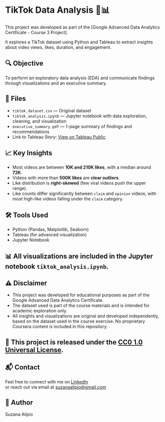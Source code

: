 # TikTok Data Analysis 📱📊

This project was developed as part of the [Google Advanced Data Analytics Certificate - Course 3 Project].

It explores a TikTok dataset using Python and Tableau to extract insights about video views, likes, duration, and engagement.

## 🔍 Objective
To perform an exploratory data analysis (EDA) and communicate findings through visualizations and an executive summary.

## 📂 Files
- `tiktok_dataset.csv` — Original dataset
- `tiktok_analysis.ipynb` — Jupyter notebook with data exploration, cleaning, and visualization
- `executive_summary.pdf` — 1-page summary of findings and recommendations
- Link to Tableau Story: [View on Tableau Public](https://public.tableau.com/shared/43JHKCSBP?:display_count=n&:origin=viz_share_link)


## 📈 Key Insights
- Most videos are between **10K and 210K likes**, with a median around **72K**.
- Videos with more than **500K likes** are **clear outliers**.
- Like distribution is **right-skewed** (few viral videos push the upper range).
- Like counts differ significantly between `claim` and `opinion` videos, with most high-like videos falling under the `claim` category.

## 🛠 Tools Used
- Python (Pandas, Matplotlib, Seaborn)
- Tableau (for advanced visualization)
- Jupyter Notebook

## 📊 All visualizations are included in the Jupyter notebook `tiktok_analysis.ipynb`.

## ⚠️ Disclaimer
- This project was developed for educational purposes as part of the Google Advanced Data Analytics Certificate.  
- The dataset used is part of the course materials and is intended for academic exploration only.  
- All insights and visualizations are original and developed independently, based on the dataset used in the course exercise. No proprietary Coursera content is included in this repository.

## 📄 This project is released under the [CC0 1.0 Universal License](https://creativecommons.org/publicdomain/zero/1.0/).

## 📬 Contact
Feel free to connect with me on [LinkedIn](https://www.linkedin.com/in/suzanaalipio)  
or reach out via email at suzanaalipio@gmail.com

## 🙋 Author
Suzana Alípio
